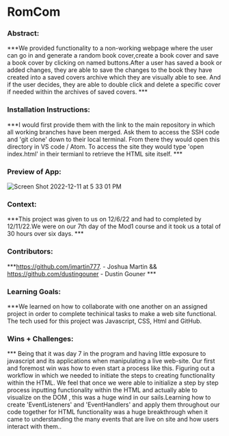 
# RomCom  

### Abstract:
[//]: <> (Briefly describe what you built and its features. What problem is the app solving? How does this application solve that problem?)
***We provided functionality to a non-working webpage where the user can go in and generate a random book cover,create a book cover and save a book cover by clicking on named buttons.After a user has saved a book or added changes, they are able to save the changes to the book they have created into a saved covers archive which they are visually able to see. And if the user decides, they are able to double click and delete a specific cover if needed within the archives of saved covers. ***

### Installation Instructions:
[//]: <> (What steps does a person have to take to get your app cloned down and running?)
***I would first provide them with the link to the main repository in which all working branches have been merged. Ask them to access the SSH code and 'git clone' down to their local terminal. From there they would open this directory in VS code / Atom. To access the site they would type  'open index.html' in their termianl to retrieve the HTML site itself. ***

### Preview of App:
[//]: <> (Provide ONE gif or screenshot of your application - choose the "coolest" piece of functionality to show off.)

![Screen Shot 2022-12-11 at 5 33 01 PM](https://user-images.githubusercontent.com/76410246/206939304-c7c6327f-b362-4b13-8e7c-6d9e64d80e87.png)

### Context:
[//]: <> (Give some context for the project here. How long did you have to work on it? How far into the Turing program are you?)
***This project was given to us on 12/6/22 and had to completed by 12/11/22.We were on our 7th day of the Mod1 course and it took us a total of 30 hours over six days. ***
### Contributors:
[//]: <> (Who worked on this application? Link to their GitHubs.)
***https://github.com/jmartin777. - Joshua Martin
          &&
https://github.com/dustingouner - Dustin Gouner ***

### Learning Goals:
[//]: <> (What were the learning goals of this project? What tech did you work with?)
***We learned on how to collaborate with one another on an assigned project in order to complete techinical tasks to make a web site functional. The tech used for this project was Javascript, CSS, Html and GitHub.  

### Wins + Challenges:
[//]: <> (What are 2-3 wins you have from this project? What were some challenges you faced - and how did you get over them?)
*** Being that it was day 7 in the program and having little exposure to javascript and its applications when manipulating a live web-site. Our first and foremost win was how to even start a process like this. Figuring out a workflow in which we needed to initiate the steps to creating functionality within the HTML. We feel that once we were able to initialize a step by step process inputting functionality within the HTML and actually able to visualize on the DOM , this was a huge wind in our sails.Learning how to create 'EventListeners' and 'EventHandlers' and apply them throughout our code together for HTML functionality was a huge breakthrough when it came to understanding the many events that are live on site and how users interact with them..
